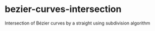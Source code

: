 # bezier-curves-intersection
Intersection of Bézier curves by a straight using subdivision algorithm
